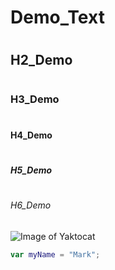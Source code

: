 # <H1> Demo_Text </H1>
# <H2> H2_Demo </H2>
# <H3> H3_Demo </H3>
# <H4> H4_Demo </H4>
# <H5> H5_Demo </H5>
# <H6> H6_Demo </H6>
![Image of Yaktocat](https://octodex.github.com/images/yaktocat.png)
``` swift
var myName = "Mark";

``` 
